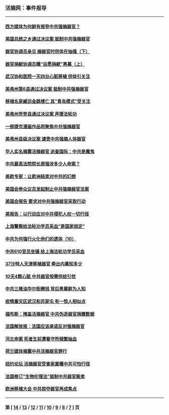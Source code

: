 ### 活摘网：事件报导
---
#### [西方媒体为何鲜有报导中共强摘器官？](../../pages/nf5877/n12932034.md?05170430) 
#### [美国总统之乡通过决议案 抵制中共强摘器官](../../pages/nf5877/n12908242.md?05170430) 
#### [器官协调员亲见 摘器官时供体在抽搐（下）](../../pages/nf5877/n12898622.md?05170430) 
#### [器官捐献协调员曝“自愿捐献”黑幕（上）](../../pages/nf5877/n12878830.md?05170430) 
#### [武汉协和医院一天四台心脏移植 供体引关注](../../pages/nf5877/n12863175.md?05170430) 
#### [美弗州第6县通过决议案 抵制中共强摘器官](../../pages/nf5877/n12805218.md?05170430) 
#### [移植名家臧运金跳楼亡 其“青岛模式”受关注](../../pages/nf5877/n12803746.md?05170430) 
#### [美弗州劳登县通过决议案 声援法轮功](../../pages/nf5877/n12785715.md?05170430) 
#### [一部捷克漫画作品将聚焦中共强摘器官](../../pages/nf5877/n12785954.md?05170430) 
#### [美弗州县级决议案 谴责中共强摘人体器官](../../pages/nf5877/n12721290.md?05170430) 
#### [华人实名揭露活摘器官 追查国际：中共是魔鬼](../../pages/nf5877/n12691724.md?05170430) 
#### [中共最高法院院长周强涉多少人命案？](../../pages/nf5877/n12678074.md?05170430) 
#### [美欧专家：让欧洲结束对中共的幻想](../../pages/nf5877/n12652921.md?05170430) 
#### [美国会参众议员发起制止中共强摘器官法案](../../pages/nf5877/n12627668.md?05170430) 
#### [美国会报告 要求对中共强摘器官采取行动](../../pages/nf5877/n12448233.md?05170430) 
#### [美报告：以行动应对中共侵犯人权一切行径](../../pages/nf5877/n12443204.md?05170430) 
#### [上海警察给法轮功学员采血“是国家规定”](../../pages/nf5877/n12371027.md?05170430) 
#### [中共为何强行火化他们的遗体（10）](../../pages/nf5877/n12352363.md?05170430) 
#### [中共610官员坐镇 给上海法轮功学员采血](../../pages/nf5877/n12350295.md?05170430) 
#### [37沙特人天津移植器官 牵出内幕知多少](../../pages/nf5877/n12338586.md?05170430) 
#### [10天4颗心脏 中共器官按需供给引忧](../../pages/nf5877/n12326366.md?05170430) 
#### [中共三桶油华尔街圈钱 背后黑幕鲜为人知](../../pages/nf5877/n12249199.md?05170430) 
#### [疫情重灾区武汉和苏家屯 有一惊人相似点](../../pages/nf5877/n12150824.md?05170430) 
#### [福布斯：掩盖活摘器官 中共伪造器官捐赠数据](../../pages/nf5877/n11669316.md?05170430) 
#### [法国解放报：法国应该承诺反对强摘器官](../../pages/nf5877/n11597772.md?05170430) 
#### [河北命案 死者生前遭看守所频繁抽血](../../pages/nf5877/n11594995.md?05170430) 
#### [荷兰媒体揭露中共活摘器官罪行](../../pages/nf5877/n11574020.md?05170430) 
#### [纽约论坛 活摘器官受害家属曝中共可怕行径](../../pages/nf5877/n11547913.md?05170430) 
#### [法国修订“生物伦理法”抵制中共器官贩卖](../../pages/nf5877/n11545564.md?05170430) 
#### [欧洲移植大会 中共掠夺器官再成焦点](../../pages/nf5877/n11538883.md?05170430) 

---
#### 第 [ [14](./14.md?05170430) / [13](./13.md?05170430) / [12](./12.md?05170430) / [11](./11.md?05170430) / [10](./10.md?05170430) / [9](./9.md?05170430) / [8](./8.md?05170430) / [7](./7.md?05170430) ] 页
